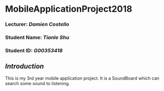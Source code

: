 # MobileApplicationProject2018
### Lecturer: *Damien Costello*
### Student Name: *Tianle Shu*
### Student ID: *G00353418*

## *Introduction*
This is my 3rd year mobile application project.
It is a SoundBoard which can search some sound to listening.
